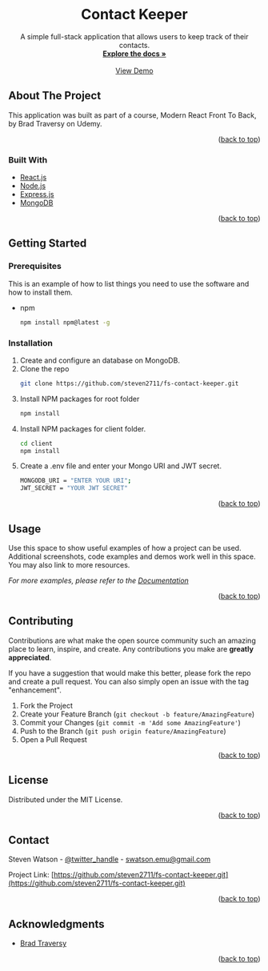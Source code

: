 <!-- PROJECT LOGO -->
<br />
<div align="center">
<h1 align="center">Contact Keeper</h1>

  <p align="center">
    A simple full-stack application that allows users to keep track of their contacts.
    <br />
    <a href="https://github.com/steven2711/fs-contact-keeper"><strong>Explore the docs »</strong></a>
    <br />
    <br />
    <a href="https://fs-contact-keeper.herokuapp.com/login">View Demo</a>
  </p>
</div>

<!-- ABOUT THE PROJECT -->

## About The Project

This application was built as part of a course, Modern React Front To Back, by Brad Traversy on Udemy.

<p align="right">(<a href="#top">back to top</a>)</p>

### Built With

- [React.js](https://reactjs.org/)
- [Node.js](https://nodejs.org/en/)
- [Express.js](https://expressjs.com/)
- [MongoDB](https://www.mongodb.com/)

<p align="right">(<a href="#top">back to top</a>)</p>

<!-- GETTING STARTED -->

## Getting Started

### Prerequisites

This is an example of how to list things you need to use the software and how to install them.

- npm
  ```sh
  npm install npm@latest -g
  ```

### Installation

1. Create and configure an database on MongoDB.
2. Clone the repo
   ```sh
   git clone https://github.com/steven2711/fs-contact-keeper.git
   ```
3. Install NPM packages for root folder
   ```sh
   npm install
   ```
4. Install NPM packages for client folder.
   ```sh
   cd client
   npm install
   ```
5. Create a .env file and enter your Mongo URI and JWT secret.
   ```sh
   MONGODB_URI = "ENTER YOUR URI";
   JWT_SECRET = "YOUR JWT SECRET"
   ```

<p align="right">(<a href="#top">back to top</a>)</p>

<!-- USAGE EXAMPLES -->

## Usage

Use this space to show useful examples of how a project can be used. Additional screenshots, code examples and demos work well in this space. You may also link to more resources.

_For more examples, please refer to the [Documentation](https://example.com)_

<p align="right">(<a href="#top">back to top</a>)</p>

## Contributing

Contributions are what make the open source community such an amazing place to learn, inspire, and create. Any contributions you make are **greatly appreciated**.

If you have a suggestion that would make this better, please fork the repo and create a pull request. You can also simply open an issue with the tag "enhancement".

1. Fork the Project
2. Create your Feature Branch (`git checkout -b feature/AmazingFeature`)
3. Commit your Changes (`git commit -m 'Add some AmazingFeature'`)
4. Push to the Branch (`git push origin feature/AmazingFeature`)
5. Open a Pull Request

<p align="right">(<a href="#top">back to top</a>)</p>

<!-- LICENSE -->

## License

Distributed under the MIT License.

<p align="right">(<a href="#top">back to top</a>)</p>

<!-- CONTACT -->

## Contact

Steven Watson - [@twitter_handle](https://twitter.com/StevenRayWatson) - swatson.emu@gmail.com

Project Link: [https://github.com/steven2711/fs-contact-keeper.git](https://github.com/steven2711/fs-contact-keeper.git)

<p align="right">(<a href="#top">back to top</a>)</p>

<!-- ACKNOWLEDGMENTS -->

## Acknowledgments

- [Brad Traversy](https://github.com/bradtraversy)

<p align="right">(<a href="#top">back to top</a>)</p>

